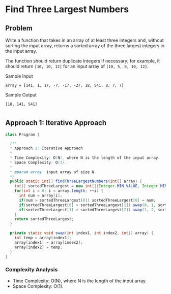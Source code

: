 # Find Three Largest Numbers

## Problem

Write a function that takes in an array of at least three integers and, without sorting the input array, returns a sorted array of the three largest integers in the input array.

The function should return duplicate integers if necessary; for example, it should return `[10, 10, 12]` for an input array of `[10, 5, 9, 10, 12]`.

Sample Input

```
array = [141, 1, 17, -7, -17, -27, 18, 541, 8, 7, 7]
```

Sample Output

```
[18, 141, 541]
```

#

## Approach 1: Iterative Approach

```JAVA
class Program {

  /**
  * Approach 1: Iterative Approach
  *
  * Time Complexity: O(N), where N is the length of the input array.
  * Space Complexity: O(1).
  *
  * @param array  input array of size N.
  */
  public static int[] findThreeLargestNumbers(int[] array) {
    int[] sortedThreeLargest = new int[]{Integer.MIN_VALUE, Integer.MIN_VALUE, Integer.MIN_VALUE};
    for(int i = 0; i < array.length; ++i) {
      int num = array[i];
      if(num > sortedThreeLargest[0]) sortedThreeLargest[0] = num;
      if(sortedThreeLargest[0] > sortedThreeLargest[1]) swap(0, 1, sortedThreeLargest);
      if(sortedThreeLargest[1] > sortedThreeLargest[2]) swap(1, 2, sortedThreeLargest);
    }
    return sortedThreeLargest;
  }

  private static void swap(int index1, int index2, int[] array) {
    int temp = array[index1];
    array[index1] = array[index2];
    array[index2] = temp;
  }
}

```

### Complexity Analysis

- Time Complexity: O(N), where N is the length of the input array.
- Space Complexity: O(1).
